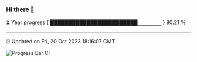 ### Hi there 👋

⏳ Year progress { ████████████████████████▁▁▁▁▁▁ } 80.21 %

---

⏰ Updated on Fri, 20 Oct 2023 18:16:07 GMT

![Progress Bar CI](https://github.com/liununu/liununu/workflows/Progress%20Bar%20CI/badge.svg)
